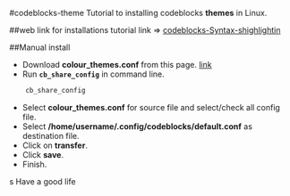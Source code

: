#codeblocks-theme
Tutorial to installing codeblocks **themes** in Linux.

##web link for installations tutorial 
link => [codeblocks-Syntax-shighlightin](http://wiki.codeblocks.org/index.php?title=Syntax_highlighting_custom_colour_themes)

##Manual install
* Download **colour_themes.conf** from this page. [link](https://github.com/mlibre/codeblocks_theme/blob/master/colour_themes.conf)  
* Run <code>**cb_share_config**</code> in command line.
~~~bash
    cb_share_config
~~~
* Select **colour_themes.conf** for source file and select/check all config file.  
* Select **/home/username/.config/codeblocks/default.conf** as destination file.  
* Click on **transfer**.
* Click **save**.
* Finish.  

s
Have a good life